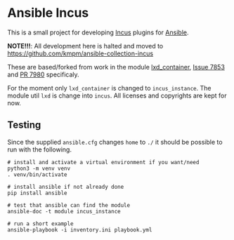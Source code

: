 # Ansible Incus
This is a small project for developing [Incus](https://linuxcontainers.org) plugins for [Ansible](https://ansible.com).

__NOTE!!!__: All development here is halted and moved to https://github.com/kmpm/ansible-collection-incus

These are based/forked from work in the module 
[lxd_container](https://github.com/ansible-collections/community.general/blob/main/plugins/modules/lxd_container.py),
[Issue 7853](https://github.com/ansible-collections/community.generalissues/7853) 
and [PR 7980](https://github.com/ansible-collections/community.general/pull/7980) specificaly.

For the moment only `lxd_container` is changed to `incus_instance`.
The module util `lxd` is change into `incus`.
All licenses and copyrights are kept for now.

## Testing
Since the supplied `ansible.cfg` changes `home` to `./` it should be possible to run with the following.

```shell
# install and activate a virtual environment if you want/need
python3 -m venv venv
. venv/bin/activate

# install ansible if not already done
pip install ansible

# test that ansible can find the module
ansible-doc -t module incus_instance

# run a short example
ansible-playbook -i inventory.ini playbook.yml
```
